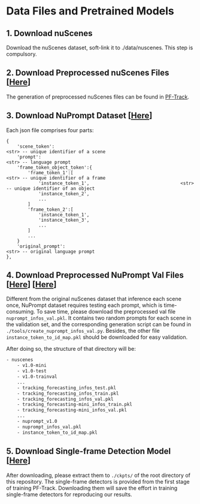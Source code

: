 # Data Files and Pretrained Models

## 1. Download nuScenes
Download the nuScenes dataset, soft-link it to ./data/nuscenes. This step is compulsory.

## 2. Download Preprocessed nuScenes Files [[Here](https://tri-ml-public.s3.amazonaws.com/github/pftrack/data.zip)]

The generation of preprocessed nuScenes files can be found in [PF-Track](https://github.com/TRI-ML/PF-Track/blob/main/documents/preprocessing.md). 

## 3. Download NuPrompt Dataset [[Here](https://github.com/wudongming97/Prompt4Driving/releases/download/v1.0/nuprompt_v1.0.zip)]

Each json file comprises four parts:

```
{
    'scene_token':                                                    <str> -- unique identifier of a scene
    'prompt':                                                               <str> -- language prompt
    'frame_token_object_token':{
        'frame_token_1':[                                          <str> -- unique identifier of a frame
            'instance_token_1',                                  <str> -- unique identifier of an object
            'instance_token_2',         
            ...
        ]        
        'frame_token_2':[               
            'instance_token_1',         
            'instance_token_3',         
            ...
        ]            
        ...
    }
    'original_prompt':                                               <str> -- original language prompt
},
```

## 4. Download Preprocessed NuPrompt Val Files [[Here](https://github.com/wudongming97/Prompt4Driving/releases/download/v1.0/nuprompt_infos_val.pkl)] [[Here](https://github.com/wudongming97/Prompt4Driving/releases/download/v1.0/instance_token_to_id_map.pkl)]

Different from the original nuScenes dataset that inference each scene once, NuPrompt dataset requires testing each prompt, which is time-consuming.
To save time, please download the preprocessed val file `nuprompt_infos_val.pkl`.
It contains two random prompts for each scene in the validation set, and the corresponding generation script can be found in `./tools/create_nuprompt_infos_val.py`.
Besides, the other file `instance_token_to_id_map.pkl` should be downloaded for easy validation. 

After doing so, the structure of that directory will be:


```txt
- nuscenes
    - v1.0-mini
    - v1.0-test
    - v1.0-trainval
    ...
    - tracking_forecasting_infos_test.pkl
    - tracking_forecasting_infos_train.pkl
    - tracking_forecasting_infos_val.pkl
    - tracking_forecasting-mini_infos_train.pkl
    - tracking_forecasting-mini_infos_val.pkl
    ...
    - nuprompt_v1.0
    - nuprompt_infos_val.pkl
    - instance_token_to_id_map.pkl
```

## 5. Download Single-frame Detection Model [[Here](https://tri-ml-public.s3.amazonaws.com/github/pftrack/f1.zip)]

After downloading, please extract them to `./ckpts/` of the root directory of this repository. The single-frame detectors is provided from the first stage of training PF-Track. Downloading them will save the effort in training single-frame detectors for reproducing our results.